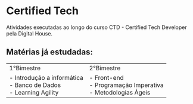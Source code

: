# **Certified Tech**
Atividades executadas ao longo do curso CTD - Certified Tech Developer pela Digital House.

## Matérias já estudadas:

<table>
    <tr>
        <td>1°Bimestre</td>
      <td>2°Bimestre</td>
    </tr>
    <tr>
        <td>
            - Introdução a informática</br>
            - Banco de Dados </br>
            - Learning Agility
        </td>
        <td>
            - Front-end</br>
            - Programação Imperativa </br>
            - Metodologias Ágeis
        </td>
    </tr>
</table>
